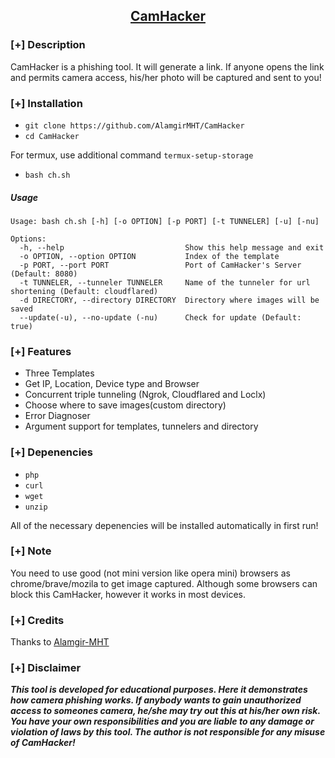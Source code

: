 <h2 align="center"><u>CamHacker</u></h2>

 
### [+] Description
CamHacker is a phishing tool. It will generate a link. If anyone opens the link and permits camera access, his/her photo will be captured and sent to you!


### [+] Installation

 - `git clone https://github.com/AlamgirMHT/CamHacker`
 - `cd CamHacker`

For termux, use additional command `termux-setup-storage`
 - `bash ch.sh`

 
##### Usage
```
Usage: bash ch.sh [-h] [-o OPTION] [-p PORT] [-t TUNNELER] [-u] [-nu]

Options:
  -h, --help                           Show this help message and exit
  -o OPTION, --option OPTION           Index of the template
  -p PORT, --port PORT                 Port of CamHacker's Server (Default: 8080)
  -t TUNNELER, --tunneler TUNNELER     Name of the tunneler for url shortening (Default: cloudflared)
  -d DIRECTORY, --directory DIRECTORY  Directory where images will be saved
  --update(-u), --no-update (-nu)      Check for update (Default: true)
```


### [+] Features
 - Three Templates
 - Get IP, Location, Device type and Browser
 - Concurrent triple tunneling (Ngrok, Cloudflared and Loclx)
 - Choose where to save images(custom directory) 
 - Error Diagnoser
 - Argument support for templates, tunnelers and directory

### [+] Depenencies
 - `php`
 - `curl`
 - `wget`
 - `unzip`

All of the necessary depenencies will be installed automatically in first run!

### [+] Note
You need to use good (not mini version like opera mini) browsers as chrome/brave/mozila to get image captured. Although some browsers can block this CamHacker, however it works in most devices.

### [+] Credits 
Thanks to <a href="https://github.com/AlamgirMHT/">Alamgir-MHT</a>

### [+] Disclaimer 
***This tool is developed for educational purposes. Here it demonstrates how camera phishing works. If anybody wants to gain unauthorized access to someones camera, he/she may try out this at his/her own risk. You have your own responsibilities and you are liable to any damage or violation of laws by this tool. The author is not responsible for any misuse of CamHacker!***

 
